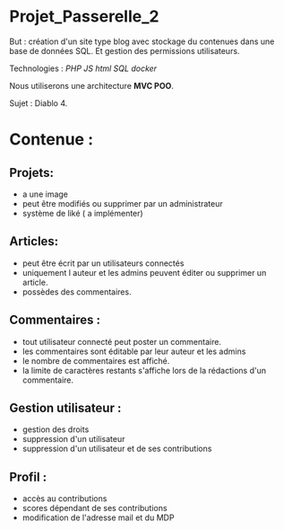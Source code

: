 # Projet_Passerelle_2

But : création d'un site type blog avec stockage du contenues dans une base de données SQL. Et gestion des permissions utilisateurs.


Technologies : *PHP JS html SQL docker*

Nous utiliserons une architecture **MVC POO**.

Sujet : Diablo 4.

# Contenue :

## Projets: 
- a une image 
- peut être modifiés ou supprimer par un administrateur
- système de liké ( a implémenter)

## Articles:
- peut être écrit par un utilisateurs connectés 
- uniquement l auteur et les admins peuvent éditer ou supprimer un article.
- possèdes des commentaires.

## Commentaires :
- tout utilisateur connecté peut poster un commentaire.
- les commentaires sont éditable par leur auteur et les admins
- le nombre de commentaires est affiché.
- la limite de caractères restants s'affiche lors de la rédactions d'un commentaire.

## Gestion utilisateur :
- gestion des droits
- suppression d'un utilisateur
- suppression d'un utilisateur et de ses contributions 

## Profil :

- accès au contributions
- scores dépendant de ses contributions
- modification de l'adresse mail et du MDP






